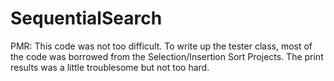 # SequentialSearch

PMR: This code was not too difficult. To write up the tester class, most of the code was borrowed from the Selection/Insertion Sort Projects. The print results was a little troublesome but not too hard.
